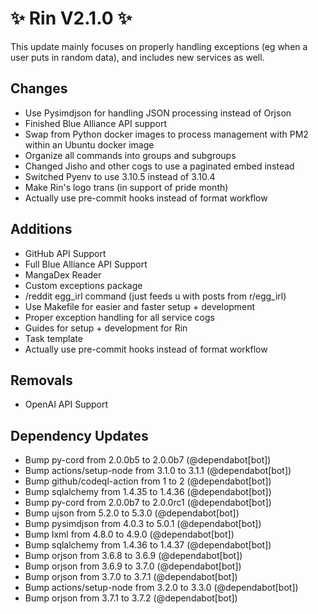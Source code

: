 # ✨ Rin V2.1.0 ✨

This update mainly focuses on properly handling exceptions (eg when a user puts in random data), and includes new services as well. 

## Changes

- Use Pysimdjson for handling JSON processing instead of Orjson
- Finished Blue Alliance API support
- Swap from Python docker images to process management with PM2 within an Ubuntu docker image
- Organize all commands into groups and subgroups
- Changed Jisho and other cogs to use a paginated embed instead
- Switched Pyenv to use 3.10.5 instead of 3.10.4
- Make Rin's logo trans (in support of pride month)
- Actually use pre-commit hooks instead of format workflow

## Additions
- GitHub API Support
- Full Blue Alliance API Support
- MangaDex Reader
- Custom exceptions package  
- /reddit egg_irl command (just feeds u with posts from r/egg_irl)
- Use Makefile for easier and faster setup + development
- Proper exception handling for all service cogs
- Guides for setup + development for Rin
- Task template 
- Actually use pre-commit hooks instead of format workflow

## Removals

- OpenAI API Support

## Dependency Updates

- Bump py-cord from 2.0.0b5 to 2.0.0b7 (@dependabot[bot])
- Bump actions/setup-node from 3.1.0 to 3.1.1  (@dependabot[bot])
- Bump github/codeql-action from 1 to 2  (@dependabot[bot])
- Bump sqlalchemy from 1.4.35 to 1.4.36  (@dependabot[bot])
- Bump py-cord from 2.0.0b7 to 2.0.0rc1  (@dependabot[bot])
- Bump ujson from 5.2.0 to 5.3.0  (@dependabot[bot])
- Bump pysimdjson from 4.0.3 to 5.0.1  (@dependabot[bot])
- Bump lxml from 4.8.0 to 4.9.0  (@dependabot[bot])
- Bump sqlalchemy from 1.4.36 to 1.4.37  (@dependabot[bot])
- Bump orjson from 3.6.8 to 3.6.9  (@dependabot[bot])
- Bump orjson from 3.6.9 to 3.7.0  (@dependabot[bot])
- Bump orjson from 3.7.0 to 3.7.1   (@dependabot[bot])
- Bump actions/setup-node from 3.2.0 to 3.3.0  (@dependabot[bot])
- Bump orjson from 3.7.1 to 3.7.2  (@dependabot[bot])